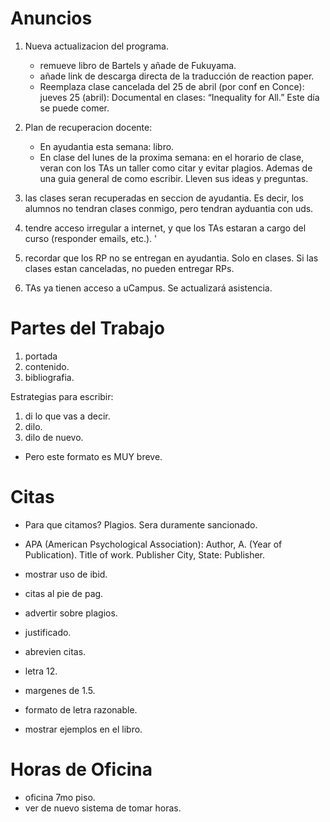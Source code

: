 # Anuncios



1. Nueva actualizacion del programa. 

    * remueve libro de Bartels y añade de Fukuyama.
    * añade link de descarga directa de la traducción de reaction paper.
    * Reemplaza clase cancelada del 25 de abril (por conf en Conce): jueves 25 (abril): Documental en clases: “Inequality for All.” Este día se puede comer.

2. Plan de recuperacion docente:
    * En ayudantia esta semana: libro. 
    * En clase del lunes de la proxima semana: en el horario de clase, veran con los TAs un taller como citar y evitar plagios. Ademas de una guia general de como escribir. Lleven sus ideas y preguntas.


1. las clases seran recuperadas en seccion de ayudantia. Es decir, los alumnos no tendran clases conmigo, pero tendran ayduantia con uds.

2. tendre acceso irregular a internet, y que los  TAs estaran a cargo del curso (responder emails, etc.).
'
5. recordar que los RP no se entregan en ayudantia. Solo en clases. Si las clases estan canceladas, no pueden entregar RPs.

6. TAs ya tienen acceso a uCampus. Se actualizará asistencia.


# Partes del Trabajo

1. portada
2. contenido.
3. bibliografia. 

Estrategias para escribir:
1. di lo que vas a decir.
2. dilo.
3. dilo de nuevo.

- Pero este formato es MUY breve.

# Citas

- Para que citamos? Plagios. Sera duramente sancionado.
- APA (American Psychological Association): Author, A. (Year of Publication). Title of work. Publisher City, State: Publisher.
- mostrar uso de ibid. 
- citas al pie de pag. 
- advertir sobre plagios.
- justificado.
- abrevien citas. 

- letra 12. 
- margenes de 1.5.
- formato de letra razonable. 

* mostrar ejemplos en el libro.

# Horas de Oficina

- oficina 7mo piso.
- ver de nuevo sistema de tomar horas.
